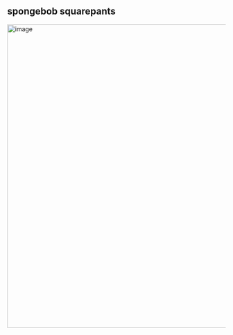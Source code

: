 ## spongebob squarepants 
<img width="1440" height="700" alt="image" src="https://github.com/user-attachments/assets/b22a7f35-414e-4c4e-a491-5a04d925e47a" />
